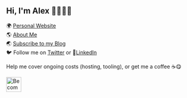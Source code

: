 ## Hi, I'm Alex 👋👨🏻‍💻

🌍 <a href="https://alexn.org/" target="_blank">Personal Website</a> <br>
🌎 <a href="https://alexn.org/about.html" target="_blank">About Me</a> <br>
🌏 <a href="https://alexn.org/subscribe.html" target="_blank">Subscribe to my Blog</a> <br>
🐦 Follow me on <a href="https://twitter.com/alexelcu" target="_blank">Twitter</a> or 🕺<a href="https://www.linkedin.com/in/alexelcu/" target="_blank">LinkedIn</a>


Help me cover ongoing costs (hosting, tooling), or get me a coffee ☕️😋

<a href="https://www.patreon.com/bePatron?u=6102596"><img label="Become a Patron!" alt="Become a Patron!" title="Become a Patron!" src="https://c5.patreon.com/external/logo/become_a_patron_button@2x.png" target="_blank" height="40" /></a>
